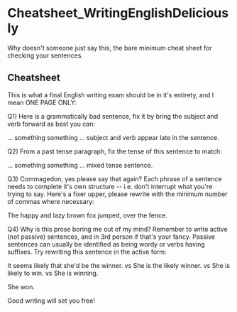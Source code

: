 # Cheatsheet_WritingEnglishDeliciously
Why doesn't someone just say this, the bare minimum cheat sheet for checking your sentences.

## Cheatsheet

This is what a final English writing exam should be in it's entirety, and I mean ONE PAGE ONLY:


Q1) Here is a grammatically bad sentence, fix it by bring the subject and verb forward as best you can:

... something something ... subject and verb appear late in the sentence.


Q2) From a past tense paragraph, fix the tense of this sentence to match:

... something something ... mixed tense sentence.


Q3) Commagedon, yes please say that again?  Each phrase of a sentence needs to complete it's own structure -- i.e. don't interrupt what you're trying to say.  Here's a fixer upper, please rewrite with the minimum number of commas where necessary:

The happy and lazy brown fox jumped, over the fence.


Q4) Why is this prose boring me out of my mind?  Remember to write active (not passive) sentences, and in 3rd person if that's your fancy.  Passive sentences can usually be identified as being wordy or verbs having suffixes.  Try rewriting this sentence in the active form:

It seems likely that she'd be the winner.
vs
She is the likely winner.
vs
She is likely to win.
vs
She is winning.

She won.

Good writing will set you free!
